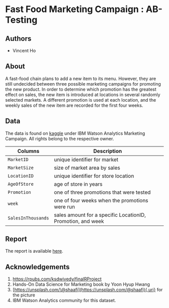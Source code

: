 # Fast Food Marketing Campaign :  AB-Testing

## Authors

-   Vincent Ho

## About

A fast-food chain plans to add a new item to its menu. However, they are
still undecided between three possible marketing campaigns for promoting
the new product. In order to determine which promotion has the greatest
effect on sales, the new item is introduced at locations in several
randomly selected markets. A different promotion is used at each
location, and the weekly sales of the new item are recorded for the
first four weeks.

## Data

The data is found on
[kaggle](https://www.kaggle.com/datasets/chebotinaa/fast-food-marketing-campaign-ab-test)
under IBM Watson Analytics Marketing Campaign. All rights belong to the
respective owner.


| Columns            | Description                                                 |
|----------------------------|--------------------------------------------|
| `MarketID`         | unique identifier for market                                |
| `MarketSize`       | size of market area by sales                                |
| `LocationID`       | unique identifier for store location                        |
| `AgeOfStore`       | age of store in years                                       |
| `Promotion`        | one of three promotions that were tested                    |
| `week`             | one of four weeks when the promotions were run              |
| `SalesInThousands` | sales amount for a specific LocationID, Promotion, and week |

## Report

The report is available [here](/doc/fast_food_ABtest.pdf).

## Acknowledgements

1.  <https://rpubs.com/ksdwivedy/finalRProject>
2.  Hands-On Data Science for Marketing book by Yoon Hyup Hwang
3.  [https://unsplash.com/\@shaafi](https://unsplash.com/@shaafi){.uri}
    for the picture
4.  IBM Watson Analytics community for this dataset.


